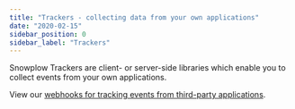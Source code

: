 ```yaml
---
title: "Trackers - collecting data from your own applications"
date: "2020-02-15"
sidebar_position: 0
sidebar_label: "Trackers"
---
```


Snowplow Trackers are client- or server-side libraries which enable you to collect events from your own applications.

View our [webhooks for tracking events from third-party applications](/docs/sources/webhooks/index.md).
